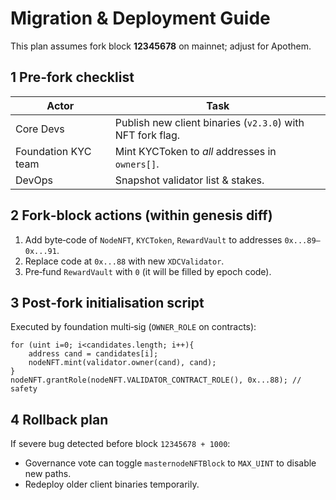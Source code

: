 # Migration & Deployment Guide

This plan assumes fork block **12345678** on mainnet; adjust for Apothem.

## 1 Pre‑fork checklist

| Actor | Task |
|-------|------|
| Core Devs | Publish new client binaries (`v2.3.0`) with NFT fork flag. |
| Foundation KYC team | Mint KYCToken to *all* addresses in `owners[]`. |
| DevOps | Snapshot validator list & stakes. |

## 2 Fork‑block actions (within genesis diff)

1. Add byte‑code of `NodeNFT`, `KYCToken`, `RewardVault` to addresses
   `0x...89–0x...91`.
2. Replace code at `0x...88` with new `XDCValidator`.
3. Pre‑fund `RewardVault` with `0` (it will be filled by epoch code).

## 3 Post‑fork initialisation script

Executed by foundation multi‑sig (`OWNER_ROLE` on contracts):

```solidity
for (uint i=0; i<candidates.length; i++){
    address cand = candidates[i];
    nodeNFT.mint(validator.owner(cand), cand);
}
nodeNFT.grantRole(nodeNFT.VALIDATOR_CONTRACT_ROLE(), 0x...88); // safety
```

## 4 Rollback plan

If severe bug detected before block `12345678 + 1000`:

* Governance vote can toggle `masternodeNFTBlock` to `MAX_UINT` to disable new
  paths.
* Redeploy older client binaries temporarily.
